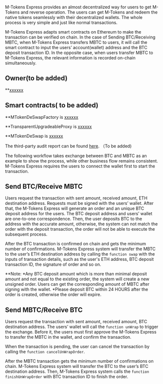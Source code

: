 M-Tokens Express provides an almost decentralized way for users to get M-Tokens and reverse operation. The users can get M-Tokens and redeem the native tokens seamlessly with their decentralized wallets. The whole process is very simple and just like normal transactions. 

M-Tokens Express adapts smart contracts on Ethereum to make the transaction can be verified on chain. In the case of Sending BTC/Receiving MBTC, when M-Tokens Express transfers MBTC to users, it will call the smart contract to input the users’ account(wallet) address and the BTC deposit transaction ID. In the opposite case, when users transfer MBTC to M-Tokens Express, the relevant information is recorded on-chain simultaneously. 

## Owner(to be added)
**[xxxxxx](https://) 

## Smart contracts( to be added)
**MTokenDeSwapFactory is [xxxxxx](https://)  

**TransparentUpgradeableProxy is [xxxxxx](https://)  

**MTokenDeSwap is [xxxxxx](https://)  

The third-party audit report can be found [here](http://). （To be added)

The following workflow takes exchange between BTC and MBTC as an example to show the process, while other business flow remains consistent. M-Tokens Express requires the users to connect the wallet first to start the transaction.

## Send BTC/Receive MBTC
Users request the transaction with sent amount, received amount, ETH destination address. Requests must be signed with the users’ wallet. After that, the M-Tokens Express will generate an order and an unique BTC deposit address for the users. The BTC deposit address and users’ wallet are one-to-one correspondence. Then, the user deposits BTC to the address with the accurate amount, otherwise, the system can not match the order with the deposit transaction, the order will not be able to execute the subsequent process. 

After the BTC transaction is confirmed on chain and gets the minimum number of confirmations. M-Tokens Express system will transfer the MBTC to the user’s ETH destination address by calling the `function swap` with the inputs of transaction details, such as the user's ETH address, BTC deposit transaction ID, the signature of order and so on. 

**Note:
*Any BTC deposit amount which is more than minimal deposit amount and not equal to the existing order, the system will create a new unsigned order. Users can get the corresponding amount of MBTC after signing with the wallet.
*Please deposit BTC within 24 HOURS after the order is created, otherwise the order will expire.

## Send MBTC/Receive BTC
Users request the transaction with sent amount, received amount, BTC destination address. The users’ wallet will call the `function unWrap` to trigger the exchange. Before it, the users must first approve the M-Tokens Express to transfer the MBTC in the wallet, and confirm the transaction. 

When the transaction is pending, the user can cancel the transaction by calling the `function cancelUnWrapOrder`.

After the MBTC transaction gets the minimum number of confirmations on chain. M-Tokens Express system will transfer the BTC to the user’s BTC destination address. Then, M-Tokens Express system calls the `function finishUnWrapOrder` with BTC transaction ID to finish the order.
